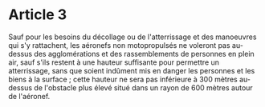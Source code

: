 # Article 3

Sauf pour les besoins du décollage ou de l'atterrissage et des manoeuvres qui s'y rattachent, les aéronefs non motopropulsés ne voleront pas au-dessus des agglomérations et des rassemblements de personnes en plein air, sauf s'ils restent à une hauteur suffisante pour permettre un atterrissage, sans que soient indûment mis en danger les personnes et les biens à la surface ; cette hauteur ne sera pas inférieure à 300 mètres au-dessus de l'obstacle plus élevé situé dans un rayon de 600 mètres autour de l'aéronef.
